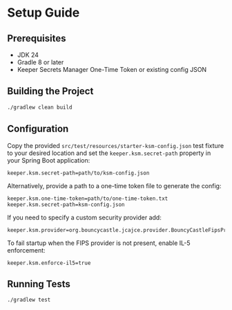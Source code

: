 # Setup Guide

## Prerequisites
- JDK 24
- Gradle 8 or later
- Keeper Secrets Manager One-Time Token or existing config JSON

## Building the Project
```bash
./gradlew clean build
```

## Configuration

Copy the provided `src/test/resources/starter-ksm-config.json` test fixture to your desired location and set the `keeper.ksm.secret-path` property in your Spring Boot application:

```properties
keeper.ksm.secret-path=path/to/ksm-config.json
```

Alternatively, provide a path to a one-time token file to generate the config:

```properties
keeper.ksm.one-time-token=path/to/one-time-token.txt
keeper.ksm.secret-path=ksm-config.json
```

If you need to specify a custom security provider add:

```properties
keeper.ksm.provider=org.bouncycastle.jcajce.provider.BouncyCastleFipsProvider
```

To fail startup when the FIPS provider is not present, enable IL-5 enforcement:

```properties
keeper.ksm.enforce-il5=true
```

## Running Tests

```bash
./gradlew test
```
